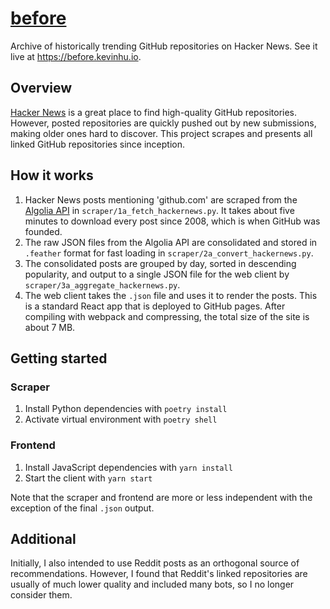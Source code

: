 # [before](https://before.kevinhu.io)
Archive of historically trending GitHub repositories on Hacker News. See it live at https://before.kevinhu.io.

## Overview

[Hacker News](https://news.ycombinator.com/news) is a great place to find high-quality GitHub repositories. However, posted repositories are quickly pushed out by new submissions, making older ones hard to discover. This project scrapes and presents all linked GitHub repositories since inception.

## How it works

1. Hacker News posts mentioning 'github.com' are scraped from the [Algolia API](https://hn.algolia.com/api) in `scraper/1a_fetch_hackernews.py`. It takes about five minutes to download every post since 2008, which is when GitHub was founded.
2. The raw JSON files from the Algolia API are consolidated and stored in `.feather` format for fast loading in `scraper/2a_convert_hackernews.py`.
3. The consolidated posts are grouped by day, sorted in descending popularity, and output to a single JSON file for the web client by `scraper/3a_aggregate_hackernews.py`.
4. The web client takes the `.json` file and uses it to render the posts. This is a standard React app that is deployed to GitHub pages. After compiling with webpack and compressing, the total size of the site is about 7 MB.

## Getting started

### Scraper

1. Install Python dependencies with `poetry install`
2. Activate virtual environment with `poetry shell`

### Frontend

1. Install JavaScript dependencies with `yarn install`
2. Start the client with `yarn start`

Note that the scraper and frontend are more or less independent with the exception of the final `.json` output.

## Additional

Initially, I also intended to use Reddit posts as an orthogonal source of recommendations. However, I found that Reddit's linked repositories are usually of much lower quality and included many bots, so I no longer consider them.
